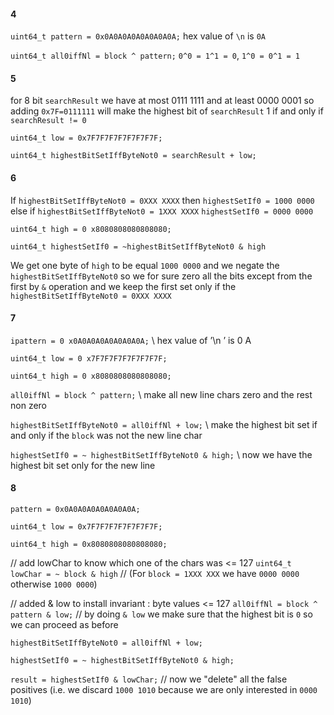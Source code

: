 #### 4
`uint64_t pattern = 0x0A0A0A0A0A0A0A0A;`  hex value of `\n` is `0A`

`uint64_t all0iffNl = block ^ pattern;` `0^0 = 1^1 = 0`, `1^0 = 0^1 = 1`

#### 5
for 8 bit `searchResult` we have at most 0111 1111 and at least 0000 0001 so adding `0x7F=0111111` will make the 
highest bit of `searchResult` 1 if and only if `searchResult != 0`

`uint64_t low = 0x7F7F7F7F7F7F7F7F;`

`uint64_t highestBitSetIffByteNot0 = searchResult + low;` 

#### 6
If `highestBitSetIffByteNot0 = 0XXX XXXX` then `highestSetIf0 = 1000 0000` else if `highestBitSetIffByteNot0 = 1XXX XXXX`
`highestSetIf0 = 0000 0000`

`uint64_t high = 0 x8080808080808080;`

`uint64_t highestSetIf0 = ~highestBitSetIffByteNot0 & high` 

We get one byte of `high` to be equal `1000 0000` and we negate the `highestBitSetIffByteNot0` so we for sure zero
all the bits except from the first by `&` operation and we keep the first set only if the `highestBitSetIffByteNot0 = 0XXX XXXX`

#### 7

`ipattern = 0 x0A0A0A0A0A0A0A0A;` \\ hex value of ’\n ’ is 0 A

`uint64_t low = 0 x7F7F7F7F7F7F7F7F;`

`uint64_t high = 0 x8080808080808080;`

`all0iffNl = block ^ pattern;` \\ make all new line chars zero and the rest non zero

`highestBitSetIffByteNot0 = all0iffNl + low;` \\ make the highest bit set if and only if the `block` was not the new line char

`highestSetIf0 = ~ highestBitSetIffByteNot0 & high;` \\ now we have the highest bit set only for the new line

#### 8

`pattern = 0x0A0A0A0A0A0A0A0A;`

`uint64_t low = 0x7F7F7F7F7F7F7F7F;`

`uint64_t high = 0x8080808080808080;`

// add lowChar to know which one of the chars was <= 127 
`uint64_t lowChar = ~ block & high` // (For `block = 1XXX XXX` we have `0000 0000` otherwise `1000 0000`)

// added & low to install invariant : byte values <= 127
`all0iffNl = block ^ pattern & low;` // by doing `& low` we make sure that the highest bit is `0` so we can proceed as before

`highestBitSetIffByteNot0 = all0iffNl + low;`

`highestSetIf0 = ~ highestBitSetIffByteNot0 & high;`

`result = highestSetIf0 & lowChar;` // now we "delete" all the false positives (i.e. we discard `1000 1010` because we are only interested in `0000 1010`)

